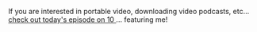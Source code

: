 If you are interested in portable video, downloading video podcasts, etc... [check out today's episode on 10 ](http://on10.net/TheShow/1246/) ... featuring me!